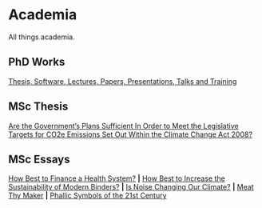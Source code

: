 # Academia

All things academia.
## PhD Works

[Thesis, Software, Lectures, Papers, Presentations, Talks and Training](https://glowkeeper.github.io/PhDWorks/)

## MSc Thesis

[Are the Government’s Plans Sufficient In Order to Meet the Legislative Targets for CO2e Emissions Set Out Within the Climate Change Act 2008?](/assets/docs/SteveHuckleThesis.pdf)

## MSc Essays

[How Best to Finance a Health System?](/assets/docs/FundingHealth.pdf) **&#124;** [How Best to Increase the Sustainability of Modern Binders?](/assets/docs/Cement.pdf) **&#124;** [Is Noise Changing Our Climate?](/assets/docs/NoiseAndClimate.pdf) **&#124;** [Meat Thy Maker](/assets/docs/MeatThyMaker.pdf) **&#124;** [Phallic Symbols of the 21st Century](/assets/docs/Skyscraper.pdf)
